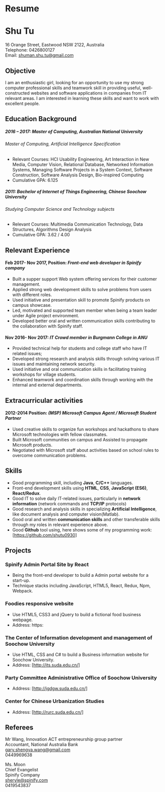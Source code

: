 # Resume
# Shu Tu

16 Orange Street,
Eastwood NSW 2122, Australia    
Telephone: 0426800127  
Email: shuman.shu.tu@gmail.com    


## Objective
I am an enthusiastic girl, looking for an opportunity to use my strong computer professional skills and teamwork skill in providing useful, well-constructed websites and software applications in companies from IT relevant areas. I am interested in learning these skills and want to work with excellent people.  
## Education Background
##### 2016 – 2017: Master of Computing, Australian National University
###### Master of Computing, Artificial Intelligence Specification  
- Relevant Courses: HCI Usability Engineering, Art Interaction in New Media, Computer Vision, Relational Database,
Networked Information Systems, Managing Software Projects in a System Context, Software Construction, Software
Analysis Design, Bio-inspired Computing  
- Cumulative GPA: 6.125  
##### 2011: 	 	             Bachelor of Internet of Things Engineering, Chinese Soochow University
###### Studying Computer Science and Technology subjects
- Relevant Courses: Multimedia Communication Technology, Data Structures, Algorithms Design Analysis
- Cumulative GPA: 3.62 / 4.00

## Relevant Experience
#### Feb 2017- Nov 2017, Position: *Front-end web developer in Spinify company*
- Built a supper support Web system offering services for their customer management.
- Applied strong web development skills to solve problems from users with different roles.
- Used initiative and presentation skill to promote Spinify products on campus showcase.
- Led, motivated and supported team member when being a team leader under Agile project environment.
- Developed better oral and written communication skills contributing to the collaboration with Spinify staff.
#### Nov 2016- Nov 2017: *IT Crowd member in Burgmann College in ANU*
- Provided technical help for students and college staff who have IT related issues;
- Developed strong research and analysis skills through solving various IT issues and maintaining network security.
- Used initiative and oral communication skills in facilitating training workshops for village students.
- Enhanced teamwork and coordination skills through working with the internal and external departments.
## Extracurricular activities
#### 2012-2014 Position: *(MSP) Microsoft Campus Agent / Microsoft Student Partner*
- Used creative skills to organize fun workshops and hackathons to share Microsoft technologies with fellow classmates.  
- Built Microsoft communities on campus and Assisted to propagate Microsoft products.  
- Negotiated with Microsoft staff about activities based on school rules to overcome communication problems.
## Skills
- Good programming skill, including **Java**, **C/C++** languages.
- Front-end development skills using **HTML**, **CSS**, **JavaScript (ES6)**, **React/Redux**.
- Good IT to solve daily IT-related issues, particularly in **network information** (network commands and **TCP/IP** protocols)  
- Good research and analysis skills in specializing **Artificial Intelligence**, like document analysis and computer vision(Matlab).
- Good oral and written **communication skills** and other transferable skills through my roles in relevant experience above.
- Good **Github** tool using, here shows some of my programming work: [https://github.com/shutu0930]

## Projects
### Spinify Admin Portal Site by React
- Being the front-end developer to build a Admin portal website for a start-up.
- Technique stacks including JavaScript, HTML5, React, Redux, Npm, Webpack.  
### Foodies responsive website
- Use HTML5, CSS3 and jQuery to build a fictional food business webpage.
- Address: https:
### The Center of Information development and management of Soochow University
- Use HTML, CSS and C# to build a Business information website for Soochow University.
- Address: [http://its.suda.edu.cn/]
### Party Committee Administrative Office of Soochow University
- Address: [http://jgdgw.suda.edu.cn/]
### Center for Chinese Urbanization Studies
- Address: [http://rurc.suda.edu.cn/]  



## Referees
Mr Wang, Innovation ACT entrepreneurship group partner  
Accountant, National Australia Bank  
gary.shengya.wang@gmail.com  
0449969638  

Ms. Moon  
Chief Evangelist  
Spinify Company  
sheryle@spinify.com  
0419543837  
